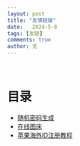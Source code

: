 ```yaml
---
layout: post
title: "友情链接"
date:   2024-5-8
tags: [友链]
comments: true
author: 无
---
```


<!-- more -->
<br>

# 目录
<ul>
  <li> <a href="https://tool.ip138.com/random">随机密码生成</a> </li>
  <li> <a href="https://picui.cn/upload">在线图床</a> </li>
  <li> <a href="https://bitpie.zendesk.com/hc/zh-cn/articles/4402595605519-%E5%A6%82%E4%BD%95%E7%94%B3%E8%AF%B7%E8%8B%B9%E6%9E%9C%E6%B5%B7%E5%A4%96-Apple-ID">苹果海外ID注册教程</a> </li>

</ul>
